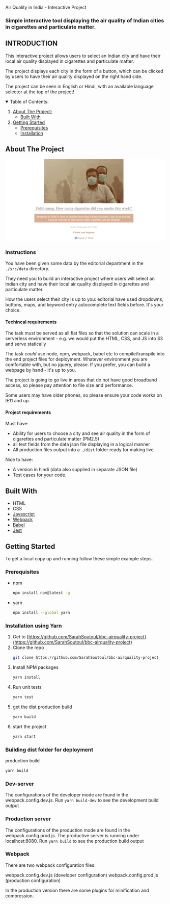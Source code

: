 Air Quality in India - Interactive Project

### Simple interactive tool displaying the air quality of Indian cities in cigarettes and particulate matter.

## INTRODUCTION

This interactive project allows users to select an Indian city and have their local air quality displayed in cigarettes and particulate matter.

The project displays each city in the form of a button, which can be clicked by users to have their air quality displayed on the right hand side.

The project can be seen in English or Hindi, with an available language selector at the top of the project!

<!-- TABLE OF CONTENTS -->
<details open="open">
  <summary>Table of Contents:</summary>
  <ol>
    <li>
      <a href="#about-the-project">About The Project:</a>
      <ul>
        <li><a href="#built-with">Built With</a></li>
      </ul>
    </li>
    <li>
      <a href="#getting-started">Getting Started</a>
      <ul>
        <li><a href="#prerequisites">Prerequisites</a></li>
        <li><a href="#installation">Installation</a></li>
      </ul>
    </li>
  </ol>
</details>

<!-- ABOUT THE PROJECT -->

## About The Project

![Landing Page][project-screenshot]

### Instructions

You have been given some data by the editorial department in the `./src/data` directory.

They need you to build an interactive project where users will select an Indian city and have their local air quality displayed in cigarettes and particulate matter.

How the users select their city is up to you: editorial have used dropdowns, buttons, maps, and keyword entry autocomplete text fields before. It's your choice.

#### Techincal requirements

The task must be served as all flat files so that the solution can scale in a serverless environment - e.g. we would put the HTML, CSS, and JS into S3 and serve statically

The task _could_ use node, npm, webpack, babel etc to compile/transpile into the end project files for deployment. Whatever environment you are comfortable with, but no jquery, please. If you prefer, you can build a webpage by hand - it's up to you.

The project is going to go live in areas that do not have good broadband access, so please pay attention to file size and performance.

Some users may have older phones, so please ensure your code works on IE11 and up.

#### Project requirements

Must have:

- Ability for users to choose a city and see air quality in the form of cigarettes and particulate matter (PM2.5)
- all text fields from the data json file displaying in a logical manner
- All production files output into a `./dist` folder ready for making live.

Nice to have:

- A version in hindi (data also supplied in separate JSON file)
- Test cases for your code.

## Built With

- HTML
- CSS
- [Javascript](https://www.javascript.com/)
- [Webpack](https://webpack.js.org/)
- [Babel](https://babeljs.io/)
- [Jest](https://jestjs.io/)

<!-- GETTING STARTED -->

## Getting Started

To get a local copy up and running follow these simple example steps.

### Prerequisites

- npm
  ```sh
  npm install npm@latest -g
  ```
- yarn
  ```sh
  npm install --global yarn
  ```

### Installation using Yarn

1. Get to [https://github.com/SarahSoutoul/bbc-airquality-project](https://github.com/SarahSoutoul/bbc-airquality-project)
2. Clone the repo
   ```sh
   git clone https://github.com/SarahSoutoul/bbc-airquality-project
   ```
3. Install NPM packages
   ```sh
   yarn install
   ```
4. Run unit tests
   ```sh
   yarn test
   ```
5. get the dist production build
   ```sh
   yarn build
   ```
6. start the project
   ```sh
   yarn start
   ```

### Building dist folder for deployment

production build

```sh
yarn build
```

### Dev-server

The configurations of the developer mode are found in the webpack.config.dev.js. Run `yarn build-dev` to see the development build output

### Production server

The configurations of the production mode are found in the webpack.config.prod.js.
The productive server is running under localhost:8080. Run `yarn build` to see the production build output

### Webpack

There are two webpack configuration files:

webpack.config.dev.js (developer configuration)
webpack.config.prod.js (production configuration)

In the production version there are some plugins for minification and compression.

<!-- MARKDOWN LINKS & IMAGES -->

[project-screenshot]: images/landing-page.png
